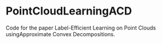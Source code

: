 # PointCloudLearningACD
Code for the paper Label-Efficient Learning on Point Clouds usingApproximate Convex Decompositions.
